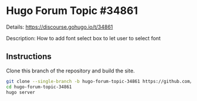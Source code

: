 # Hugo Forum Topic #34861

Details: <https://discourse.gohugo.io/t/34861>

Description: How to add font select box to let user to select font

## Instructions

Clone this branch of the repository and build the site.

```bash
git clone --single-branch -b hugo-forum-topic-34861 https://github.com/jmooring/hugo-testing hugo-forum-topic-34861
cd hugo-forum-topic-34861
hugo server
```
